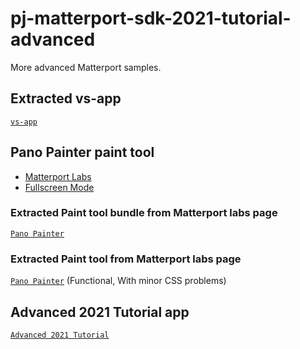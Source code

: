 # pj-matterport-sdk-2021-tutorial-advanced
More advanced Matterport samples.

## Extracted vs-app
[`vs-app`](matterport-vs-app/README.md)

## Pano Painter paint tool

- [Matterport Labs](https://labs.matterport.com/#/app/1)
- [Fullscreen Mode](https://static.matterport.com/showcase-sdk/examples/current/painter/index.html?m=j4RZx7ZGM6T&apiHost=https://my.matterport.com&applicationKey=08s53auxt9txz1w6hx2iww1qb)

### Extracted Paint tool bundle from Matterport labs page
[`Pano Painter`](matterport-labs/README.md)

### Extracted Paint tool from Matterport labs page 
[`Pano Painter`](matterport-wall-paint/README.md) (Functional, With minor CSS problems)

## Advanced 2021 Tutorial app
[`Advanced 2021 Tutorial`](2021-advanced-tutorial/README.md)